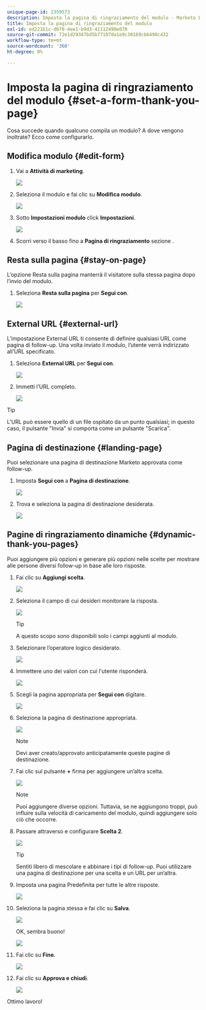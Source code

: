 ```yaml
---
unique-page-id: 2359573
description: Imposta la pagina di ringraziamento del modulo - Marketo Docs - Documentazione del prodotto
title: Imposta la pagina di ringraziamento del modulo
exl-id: ed221b1c-d6f0-4ee1-b9d3-41112490e070
source-git-commit: 72e1d29347bd5b77107da1e9c30169cb6490c432
workflow-type: tm+mt
source-wordcount: '360'
ht-degree: 0%

---
```


# Imposta la pagina di ringraziamento del modulo {#set-a-form-thank-you-page}

Cosa succede quando qualcuno compila un modulo? A dove vengono inoltrate? Ecco come configurarlo.

## Modifica modulo {#edit-form}

1. Vai a **Attività di marketing**.

   ![](assets/login-marketing-activities-5.png)

1. Seleziona il modulo e fai clic su **Modifica modulo**.

   ![](assets/image2014-9-15-17-3a34-3a14.png)

1. Sotto **Impostazioni modulo** click **Impostazioni**.

   ![](assets/image2014-9-15-17-3a34-3a21.png)

1. Scorri verso il basso fino a **Pagina di ringraziamento** sezione .

## Resta sulla pagina {#stay-on-page}

L’opzione Resta sulla pagina manterrà il visitatore sulla stessa pagina dopo l’invio del modulo.

1. Seleziona **Resta sulla pagina** per **Segui con**.

   ![](assets/image2014-9-15-17-3a34-3a35.png)

## External URL {#external-url}

L’impostazione External URL ti consente di definire qualsiasi URL come pagina di follow-up. Una volta inviato il modulo, l’utente verrà indirizzato all’URL specificato.

1. Seleziona **External URL** per **Segui con**.

   ![](assets/image2014-9-15-17-3a34-3a45.png)

1. Immetti l’URL completo.

   ![](assets/image2014-9-15-17-3a34-3a53.png)

>[!TIP]
>
>L’URL può essere quello di un file ospitato da un punto qualsiasi; in questo caso, il pulsante &quot;Invia&quot; si comporta come un pulsante &quot;Scarica&quot;.

## Pagina di destinazione {#landing-page}

Puoi selezionare una pagina di destinazione Marketo approvata come follow-up.

1. Imposta **Segui con** a **Pagina di destinazione**.

   ![](assets/image2014-9-15-17-3a37-3a52.png)

1. Trova e seleziona la pagina di destinazione desiderata.

   ![](assets/image2014-9-15-17-3a37-3a59.png)

## Pagine di ringraziamento dinamiche {#dynamic-thank-you-pages}

Puoi aggiungere più opzioni e generare più opzioni nelle scelte per mostrare alle persone diversi follow-up in base alle loro risposte.

1. Fai clic su **Aggiungi scelta**.

   ![](assets/image2014-9-15-17-3a38-3a6.png)

1. Seleziona il campo di cui desideri monitorare la risposta.

   ![](assets/image2014-9-15-17-3a38-3a12.png)

   >[!TIP]
   >
   >A questo scopo sono disponibili solo i campi aggiunti al modulo.

1. Selezionare l’operatore logico desiderato.

   ![](assets/image2014-9-15-17-3a38-3a31.png)

1. Immettere uno dei valori con cui l&#39;utente risponderà.

   ![](assets/image2014-9-15-17-3a38-3a40.png)

1. Scegli la pagina appropriata per **Segui con** digitare.

   ![](assets/image2014-9-15-17-3a38-3a51.png)

1. Seleziona la pagina di destinazione appropriata.

   ![](assets/image2014-9-15-17-3a39-3a3.png)

   >[!NOTE]
   >
   >Devi aver creato/approvato anticipatamente queste pagine di destinazione.

1. Fai clic sul pulsante **+** firma per aggiungere un’altra scelta.

   ![](assets/image2014-9-15-17-3a39-3a25.png)

   >[!NOTE]
   >
   >Puoi aggiungere diverse opzioni. Tuttavia, se ne aggiungono troppi, può influire sulla velocità di caricamento del modulo, quindi aggiungere solo ciò che occorre.

1. Passare attraverso e configurare **Scelta 2**.

   ![](assets/image2014-9-15-17-3a39-3a44.png)

   >[!TIP]
   >
   >Sentiti libero di mescolare e abbinare i tipi di follow-up. Puoi utilizzare una pagina di destinazione per una scelta e un URL per un’altra.

1. Imposta una pagina Predefinita per tutte le altre risposte.

   ![](assets/image2014-9-15-17-3a40-3a10.png)

1. Seleziona la pagina stessa e fai clic su **Salva**.

   ![](assets/image2014-9-15-17-3a40-3a26.png)

   OK, sembra buono!

   ![](assets/image2014-9-15-17-3a40-3a34.png)

1. Fai clic su **Fine**.

   ![](assets/image2014-9-15-17-3a40-3a42.png)

1. Fai clic su **Approva e chiudi**.

   ![](assets/image2014-9-15-17-3a41-3a0.png)

Ottimo lavoro!
